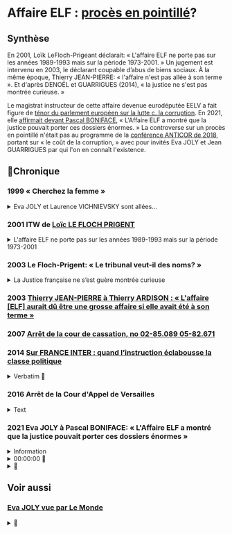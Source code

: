 # Affaire ELF : [procès en pointillé](./corruption.md#japparences)?

## Synthèse

En 2001, Loïk LeFloch-Prigeant déclarait: « L'affaire ELF ne porte pas sur les années 1989-1993 mais sur la période 1973-2001. » Un jugement est intervenu en 2003, le déclarant coupable d’abus de biens sociaux. <!-- à laquelle a succédé la société Total Lubrifiants, à hauteur de 95 000 000 FF, soit 14 482 656 euros. Sur les intérêts civils, M. X a été condamné solidairement avec plusieurs autres personnes à payer à la société Total Lubrifiants la somme principale de 13 795 541 euros, outre intérêts au taux légal, capitalisation des intérêts et indemnités de procédure.--> À la même époque,  Thierry JEAN-PIERRE:  « l'affaire n'est pas allée à son terme ». Et d'après DENOËL et GUARRIGUES (2014), « la justice ne s'est pas montrée curieuse. »

Le magistrat instructeur de cette affaire devenue eurodéputée EELV a fait figure de [ténor du parlement européen sur la lutte c. la corruption](https://www.icrict.com/icrict-in-thenews/2019/5/21/fighting-for-a-europe-of-tax-justice). En 2021, elle [affirmait devant Pascal BONIFACE](https://blogs.mediapart.fr/pascalboniface/blog/210421/clm-s432-eva-joly-le-long-combat-contre-la-corruption)<!-- FAIRE: remplacer lorsqu'il sera prêt, par boniface-joly.md -->,  « L'Affaire ELF a montré que la justice pouvait porter ces dossiers énormes. » La controverse sur un procès en pointillé n'était pas au programme de la [conférence ANTICOR de 2018](anticor92joly.md), portant sur « le coût de la corruption, » avec pour invités Eva JOLY et Jean GUARRIGUES par qui l'on en connaît l'existence. 

## 📜Chronique
### 1999 « Cherchez la femme »

<details><summary>Eva JOLY et Laurence VICHNIEVSKY sont allées...</summary>

Tiré de [Impunités de Vincent LE COQ](./robenoire.md#vlcj2v)

>    Eva JOLY et Laurence VICHNIEVSKY sont allées personnellement chercher, sous
>    de fausses identités, Alfred SIRVEN jusqu’en Afrique du Sud, où il n’était pas,
>    tout en négligeant la piste de sa compagne, VILMA, son ancienne gouvernante.
>    Cherchez la femme est, paraît-il, le b-a ba du métier d’enquêteur. Les pieds
>    nickelés étaient trois. En plus c’étaient des garçons, donc cela n’a rien à voir.
>    Le Monde du 5 janvier 1999 ayant révélé que « l’homme-clé de l’affaire ELF
>    n’est recherché à l’étranger que depuis un mois » en raison d’une mauvaise
>    gestion des mandats d’arrêt internationaux, Eva JOLY
</details>

### 2001 ITW de [Loïc LE FLOCH PRIGENT](https://www.challenges.fr/entreprise/l-affaire-elf-en-resume_388898)

<details><summary>L'affaire ELF ne porte pas sur les années 1989-1993 mais sur la période 1973-2001</summary>

> En créant ELF à côté de Total, les gaullistes voulaient un véritable bras séculier d'État, en particulier en Afrique (...). 
> Une sorte d'officine de renseignements dans les pays pétroliers. Sous la présidence de François Mitterrand, le système est resté managé par André TARALLO (P-DG d'ELF Gabon), en liaison avec les milieux gaullistes (...). Les deux têtes de pont étaient Jacques CHIRAC et Charles PASQUA (...). <!-- L'argent du pétrole est là, il y en a pour tout le monde. (...)
Un grand nombre de personnes au sein de l'État étaient parfaitement au courant des sommes en jeu et des dangers de cette procédure. Tous les présidents de la République, tous les secrétaires généraux étaient informés des montants et des pays destinataires. Les ministres des Finances étaient également au courant des détails les plus importants. --> 
> Au final, pour chaque opération, une quarantaine de personnes savaient tout, et en temps réel (...). Sur ce sujet, pas un homme politique, pas un, ne peut jouer les Saint-Just. Ça suffit. (...)
> L'affaire ELF ne porte pas sur les années 1989-1993 mais sur la période 1973-2001. On ne peut réellement le comprendre qu'à la lumière des relations complexes entre la société pétrolière, le pouvoir politique en place et les différents États concernés. 
> Complexité réelle, mais dont la finalité est simple en ce qui concerne le continent africain : 
> ELF fut et reste une pièce essentielle du dispositif néo-colonial mis en place par Paris, 
> quelques années après les indépendances, 
> afin de maintenir sa tutelle économique et politique sur les pays de son ancien pré carré formellement émancipés. 
> Les "soleils des indépendances", pour reprendre le titre de l'écrivain africain Ahmadou KOURAMA, étaient par avance brouillés.
</details>

### 2003 Le Floch-Prigent: « Le tribunal veut-il des noms? »

<details><summary>La Justice française ne s’est guère montrée curieuse</summary>

Tiré de [DENOËL et GUARRIGUES, 2014](./robenoire.md#secreteVe)

>    La Justice française ne s’est guère montrée curieuse. « Le tribunal
>    veut-il des noms ? » lançait en 2003 Le Floch-Prigent à la barre du
>    tribunal correctionnel. « Nous n’entendons pas aller au-delà », brise
>    alors son président. La piste africaine ? « Tout sauf l’Afrique, ricane
>    alors Alfred SIRVEN. Mon Dieu, qu’est-ce qu’ils ont protégé et
>    protègent encore ! » Il vise particulièrement PHILIPPE JAFFRÉ, partie
>    civile dans l’affaire ELF, et la juge d’instruction Eva JOLY, initialement
>    en charge du dossier, en vue de circonscrire l’incendie à une affaire
>    Le Floch-SIRVEN. Faute de pouvoir ou vouloir en dire plus, les deux héros
>    malheureux ont été condamnés pour le tout à titre personnel. Outre
>    des peines de prison ferme, 250 millions d’euros de dommages et
>    intérêts à verser sur leurs propres deniers. « Il est peut-être possible
>    que ces comptes occultes aient servi à financer des hommes ou des
>    partis politiques, français ou étrangers, énonce le jugement. Mais le
>    tribunal, qui juge sur des éléments de preuve tangible, ne peut se
>    contenter de seules allégations. » L’important patrimoine personnel
>    accumulé par le trio Le Floch-SIRVEN-TARALLO, 100 millions de francs
>    chacun, suffit à la Justice pour dénoncer leur prévarication.
</details>

### 2003 [Thierry JEAN-PIERRE à Thierry ARDISON : « L'affaire [ELF] aurait dû être une grosse affaire si elle avait été à son terme »](https://www.ina.fr/video/I09006953)

### 2007 [Arrêt de la cour de cassation, no 02-85.089 05-82.671](https://www.legifrance.gouv.fr/juri/id/JURITEXT000017927432/)

### 2014 [Sur FRANCE INTER : quand l’instruction éclabousse la classe politique](https://www.franceinter.fr/emissions/affaires-sensibles/affaires-sensibles-29-octobre-2019)

<details><summary>Verbatim 🚧 </summary>

Alfred SIRVEN ex n° 2 d'ELF- la méthode: celui par qui passe les transactions ofcultes. 

25:00

Eva JOLY, mandat d'arrêt international. 18 mois pour que le signalement parvienne à Interpol via la direction centrale de la PJ. À ce moment là, Alfred SIRVEN est très loin.

André TARALLO. Lorsqu'elle le convoque en 1997, Eva JOLY souhaite le mettre en examen. Sa hiérarchie lui faire comprendre ... Procureur Jean-Claude MARIN: « Si Tarallo n'est pas libéré, ELF-Gabon sera nationalisé. »

[intermission]

29:00

Volet DUMAS devant le tribunal correctionnel en 2001; présent sa démission du Conseil constitutionnel. Avocat de DEVIERS-JONCOURT: ELF sert de leurre à l'affaire des frégates. 300 M euros de détournement. 30 des 37 prévenus condamnés. 

</details>

### 2016 Arrêt de la Cour d'Appel de Versailles

<details>
  <summary>Text</summary>

CONTRADICTOIRE

DU 22 SEPTEMBRE 2016

R.G. N° 14/05444

Texte intégral

COUR D’APPEL

DE

VERSAILLES

Code nac : 57A

3e chambre

ARRET N°

CONTRADICTOIRE

DU 22 SEPTEMBRE 2016

R.G. N° 14/05444

AFFAIRE :

Z X

C/

XXX

Décision déférée à la cour : Jugement rendu le 13 Juin 2014 par le Tribunal de Grande Instance de NANTERRE

N° Chambre : 06

N° RG : 12/08317

Expéditions exécutoires

Expéditions

Copies

délivrées le :

à :

Me Martine DUPUIS de la SELARL LEXAVOUE PARIS-VERSAILLES

Me Stéphane CHOUTEAU de l’ASSOCIATION AVOCALYS

RÉPUBLIQUE FRANÇAISE

AU NOM DU PEUPLE FRANÇAIS

LE VINGT DEUX SEPTEMBRE DEUX MILLE SEIZE,

La cour d’appel de Versailles, a rendu l’arrêt suivant dans l’affaire entre :

Monsieur Z X

né le XXX à XXX

de nationalité Française

XXX

XXX

Représentant : Me Martine DUPUIS de la SELARL LEXAVOUE PARIS-VERSAILLES, Postulant, avocat au barreau de VERSAILLES, vestiaire : 625 – N° du dossier 1453773

Représentant : Me PHILIPPE BRUNSWICK, Plaidant, avocat au barreau de PARIS et Me VERSINI-CAMPINCHI, Plaidant, avocat au barreau de PARIS

APPELANT

****************

XXX

N° SIRET : 331 384 701

XXX

XXX

XXX

prise en la personne de ses représentants légaux domiciliés en cette qualité audit siège

Représentant : Me Stéphane CHOUTEAU de l’ASSOCIATION AVOCALYS, Postulant, avocat au barreau de VERSAILLES, vestiaire 620 – N° du dossier 001878

Représentant : Me Laurent MARTINET du PARTNERSHIPS JONES DAY, Plaidant, avocat au barreau de PARIS, vestiaire : J001

INTIMEE

****************

Composition de la cour :

En application des dispositions de l’article 786 du code de procédure civile, l’affaire a été débattue à l’audience publique du 09 Juin 2016 les avocats des parties ne s’y étant pas opposés, devant Madame Françoise BAZET, Conseiller, et Madame Caroline DERNIAUX, Conseiller chargé du rapport.

Ces magistrats ont rendu compte des plaidoiries dans le délibéré de la cour, composée de :

Madame Véronique BOISSELET, Président,

Madame Françoise BAZET, Conseiller,

Madame Caroline DERNIAUX, Conseiller,

Greffier, lors des débats : Madame Maguelone PELLETERET

FAITS ET PROCÉDURE

Par arrêt de la cour d’appel de Paris du 31 mars 2005, confirmant un jugement du tribunal correctionnel de Paris du 12 novembre 2003, M. Z X a été déclaré coupable de complicité de l’abus de biens sociaux commis au préjudice de la Société des Lubrifiants ELF Aquitaine (SLEA), à laquelle a succédé la société Total Lubrifiants, à hauteur de 95 000 000 FF, soit 14 482 656 euros. Sur les intérêts civils, M. X a été condamné solidairement avec plusieurs autres personnes à payer à la société Total Lubrifiants la somme principale de 13 795 541 euros, outre intérêts au taux légal, capitalisation des intérêts et indemnités de procédure.

Le pourvoi formé par M. X à l’encontre de cet arrêt a été rejeté par arrêt de la chambre criminelle de la Cour de Cassation du 31 janvier 2007.

Les faits, tels qu’ils résultent de ces décisions peuvent être résumés comme suit :

La Société des Lubrifiants ELF Aquitaine (SLEA) dont l’activité devait être transférée dans le quartier de la Défense, a conclu, le 13 décembre 1990, pour le prix de 200 000 000 FF, une promesse de vente avec une société Thinet, portant sur les terrains, d’une superficie de 31 962 m2, dont elle était propriétaire sur la commune d’lssy-les-Moulineaux. Après la vente intervenue le 25 juillet 1991 au prix convenu, la société Thinet a revendu, le 31 juillet suivant, à la SEM 92, ce terrain au prix de 295 000 000 FF, réalisant ainsi une plus-value de 95 000 000 FF.

Une partie de cette plus-value a permis de dédommager la société Thinet des commissions occultes qu’elle avait dû verser, entre les 17 décembre 1990 et 15 mars 1991, à des cadres de la SLEA ainsi qu’à des intermédiaires, pour un montant de 59 000 000 FF. La société Thinet éprouvant des difficultés pour honorer financièrement l’engagement qu’elle avait pris de verser ces commissions, avait sollicité la participation de deux promoteurs immobiliers, Z X, dirigeant d’une société Coprim Holding, et B C, dirigeant d’une société Gepa, qui avaient versé, les 26 février, 5 et 25 mars 1991, chacun la somme de 22 000 000 FF, les versements étant justifiés par la cession partielle, le 5 mars 1991, par la société Thinet Cie à la SNC Coprim Développement et Cie, représentée par son gérant, la SNC Coprim et Cie, elle-même représentée par son gérant, M. Z X, de la promesse de vente SLEA/Thinet, cession annulée après la vente à la SEM 92, la société Thinet remboursant, alors, les sommes avancées par les deux prévenus (MM X et C). La résolution de cet acte de cession partielle est intervenue suivant protocole d’accord conclu entre ces mêmes parties le 30 juillet 1991, lequel prévoyait 'la société Thinet s’engage expressément à ce que la société Coprim Développement et Cie ou toute société du groupe Coprim SA qu’elle se substituerait, bénéficie de 40% des droits à construire cédés par l’aménageur, dans le cadre du périmètre de la ZAC… Cette clause est une clause essentielle sans laquelle la société Coprim et Cie n’aurait pas accepté de renoncer au bénéfice de la cession partielle de promesse, ce que reconnaît la société Thinet'.

Ainsi, après réalisation de la vente immobilière entre la société Thinet et Cie et la SEM 92 moyennant paiement du prix de 295 000 000 FF, par acte authentique du 31 juillet 1991, la SEM 92 a conclu un compromis de vente sous conditions suspensives, ayant pour objet les mêmes terrains à bâtir, avec la SNC Coprim Aménagement (achat de 40 %), représentée à l’acte par M. Z X en vertu des pouvoirs qui lui avaient été conférés par son gérant par acte sous seing privé du 18 juillet 1991, la SA Thinet et Cie (achat de 30 %) et la SA Gepa Holding (achat de 30 %).

Par acte sous seing privé du 22 novembre 2011, une transaction est intervenue entre la société Total Lubrifiants et M. Z X, fixant à 4 600 000 euros l’indemnité transactionnelle, forfaitaire et définitive due par M. X à la société Total Lubrifiants au titre de sa contribution personnelle au paiement des dommages et intérêts alloués par arrêt de la cour d’appel de Paris du 31 mars 2005.

Le 23 juillet 2012, M. X a engagé une action devant le tribunal de grande instance de Nanterre à l’encontre de la société Sogéprom Entreprises, venant aux droits et obligations des sociétés Coprim et Cie, Coprim Développement et Cie et Coprim Aménagement afin de la voir condamnée à lui verser la somme de 4 600 000 euros.

Par jugement du 13 juin 2014, le tribunal a débouté M. Z X de toutes ses demandes, l’a condamné aux dépens et au paiement de la somme de 8 000 euros sur le fondement de l’article 700 du code de procédure civile.

Le tribunal a jugé qu’il n’y avait pas de mandat entre un dirigeant et la société ou entre un dirigeant et les associés, et que s’agissant de l’acte signé le 31 juillet 1991 par M. X, mais en vertu d’un pouvoir spécial du gérant de la société Coprim Aménagement, ce contrat n’était pas un instrument du montage global ayant permis l’infraction, le délit ayant été entièrement consommé lors de la vente Thinet – SEM 92. Il a considéré que M. X était responsable personnellement et en dernier lieu des conséquences à l’égard des tiers de la faute qu’il a commise, faute qui lui est propre et qui n’est pas le résultat d’un concours d’action entre lui-même et la société qu’il représentait. Sur la subrogation, il a jugé que lui seul devait supporter la charge définitive de la dette et qu’il ne disposait d’aucune action subrogatoire.

M. X a interjeté appel de cette décision et, aux termes de conclusions du 17 mai 2016, demande à la cour d’infirmer en toutes ses dispositions le jugement entrepris et de :

à titre principal : juger qu’il a agi en qualité de mandataire des sociétés Coprim SA, Coprim & Cie, Coprim Développement SNC et Coprim Aménagements SNC, aux droits desquelles se trouve aujourd’hui Sogeprom Entreprises, et que cette dernière société est tenue des actes accomplis par le mandataire en application des dispositions de l’article 1998 du code civil,

subsidiairement, juger qu’il a agi en qualité de représentant légal des sociétés précitées et notamment de Coprim Développement SNC, aux droits de laquelle se trouve aujourd’hui Sogeprom Entreprises laquelle est civilement responsable des actes accomplis en son nom et pour son compte par son dirigeant mandataire social,

juger en tout état de cause que, par application des articles 1382 et 1983 du code civil, Sogeprom Entreprises est personnellement tenue à la dette contractée envers Total-ELF,

dire qu’il est subrogé dans les droits de Total-ELF à l’égard de Sogeprom Entreprises et en conséquence condamner Sogeprom Entreprises à lui payer la somme de 4.600.000 euros en remboursement des sommes qu’il a été contraint de verser à la société des Lubrifiants Elf Aquitaine, devenue aujourd’hui Total Lubrifiants,

condamner Sogeprom Entreprises à lui payer la somme de 150.000 euros en remboursement des frais qu’il a dû engager pour les besoins de sa défense,

condamner Sogeprom Entreprises au paiement de la somme de 70.000 euros au titre de l’article 700 du code de procédure civile,

condamner Sogeprom Entreprises aux entiers dépens avec recouvrement direct.

Par conclusions du 25 mai 2016, la société Sogeprom Entreprises demande à la cour de :

juger que M. X a abandonné l’ensemble des moyens soulevés devant le tribunal de grande instance de Nanterre et non repris dans ses conclusions en réplique et récapitulatives devant la cour d’appel de céans,

juger que le recours subrogatoire de M. Z X à son encontre, au titre de l’article 1251-3° du code civil, est prescrit et par conséquent, irrecevable,

juger que les demandes de M. Z X à son encontre sont mal fondées,

en conséquence, débouter M. Z X de l’ensemble de ses demandes’ et confirmer en toutes ses dispositions le jugement entrepris,

en tout état de cause, condamner M. Z X à verser la somme de 30.000 euros au titre de l’article 700 du code de procédure civile ainsi qu’aux entiers dépens.

Pour l’exposé des moyens des parties, il est renvoyé à leurs conclusions notifiées aux dates mentionnées ci-dessus, conformément aux dispositions de l’article 455 du code de procédure civile.

L’ordonnance de clôture a été prononcée le 26 mai 2016.

SUR CE,

M. X souligne le bon sens de sa demande dès lors qu’il a agi dans le cadre étroit de ses fonctions et de son mandat, exclusivement dans l’intérêt du groupe Coprim et sans avoir recherché ni obtenu le moindre avantage ou intérêt personnel.

Il reproche au tribunal d’avoir jugé que le dirigeant, qui commet une faute constitutive d’une infraction pénale intentionnelle séparable comme telle de ses fonctions sociales, engage sa responsabilité civile à l’égard des tiers auxquels cette faute a porté préjudice et que la commission d’une telle infraction implique que le dirigeant ait volontairement agi hors et en violation de ses pouvoirs de représentation.

Il fait valoir en effet que l’acte réputé avoir été commis en infraction à la loi pénale est l’acte de la société elle-même et non pas celui de son dirigeant, que l’action récursoire est donc indubitablement ouverte à ce dernier dès lors que la responsabilité pénale des personnes morales n’était pas encore introduite dans notre droit à la date de commission des abus de biens sociaux en cause.

Il observe qu’une société peut parfaitement commettre une infraction sans que pour autant son représentant légal ait agi en dehors et en violation de son pouvoir de représentation.

Il reproche au tribunal d’avoir mal analysé les faits pour en déduire qu’il était artificiel de prétendre que les actes illégaux auraient en définitive bénéficié à la société Coprim. En effet, il rappelle que lorsque Coprim Développement a résilié la cession partielle de la promesse de vente et récupéré les 22 MF, il était prévu que la société Thinet s’engageait à ce que la société Coprim Développement 'ou toute société du groupe Coprim qu’elle se substituerait’ bénéficierait de 40 % des droits à construire cédés par l’aménageur et que cette clause était essentielle et justifiait que Coprim accepte de renoncer au bénéfice de la promesse de vente, en sorte qu’il est inexact de prétendre que la cession de droits à construire du 31 juillet 1991 est indépendante et détachée des opérations antérieures, alors qu’il s’agit d’une même opération non seulement économique, mais juridique.

Il précise agir sur le fondement du mandat, de l’action récursoire et de la subrogation légale.

— Sur le mandat

La société Sogeprom soutient que M. X a abandonné les moyens invoqués sur le fondement du mandat puisqu’il ne peut se contenter de faire référence à ses conclusions devant les premiers juges, l’article 954 du code de procédure civile excluant expressément cette pratique, les prétentions et moyens devant impérativement être repris dans les dernières conclusions.

S’il est exact que M. X a fait référence dans ses dernières écritures aux 24 pages qu’il avait consacrées au mandat dans ses conclusions devant le tribunal de grande instance, il n’en reste pas moins qu’il a cependant réitéré qu’il agissait sur ce fondement et précisé que les règles du droit du mandat et en particulier les dispositions de l’article 1198 du code civil rendent le mandant responsable des actes accomplis pour son compte si le mandat a été exercé conformément au pouvoir donné et si les actes accomplis ont été ratifiés, ce qui est bien le cas en l’espèce, les sociétés du groupe Coprim ne lui ayant jamais fait reproche, avant la présente instance, d’avoir régularisé pour leur compte la conclusion des accords litigieux et en ayant largement profité via l’acquisition de 40% des droits à construire.

Il ne peut donc être allégué qu’aucun moyen n’est développé au soutien de la demande en tant que fondée sur le mandat.

Cependant, l’appelant ne faisant que reprendre devant la cour ses prétentions et partie de ses moyens de première instance, en l’absence d’élément nouveau soumis à son appréciation, la cour estime que les premiers juges, par des motifs pertinents qu’elle approuve, ont fait une exacte appréciation des faits de la cause et du droit des parties.

Il convient en conséquence de confirmer la décision déférée en ce qu’elle a écarté l’existence d’un mandat entre la société Coprim Développement (signataire des accords des 5 mars 1991 et 30 juillet 1991) et M. X.

L’action récursoire

Rappelant que la notion de faute détachable du dirigeant n’est destinée qu’à permettre au tiers victime d’engager sa responsabilité personnelle et est donc étrangère au présent litige, M. X indique que si l’acte est accompli par le dirigeant dans le cadre de ses fonctions, son action récursoire est fondée ; dans ce cas en effet, le dirigeant dont la responsabilité constitue une 'faveur’ instaurée au profit de la victime doit pouvoir recourir contre l’auteur réel du dommage qui est la société.

Pour illustrer son propos M. Y signale que c’est ce qu’enseigne la doctrine en matière de recours entre préposé et commettant.

En toute hypothèse, il appartient à M. X de rapporter la preuve de ce que la société Coprim Développement a elle-même commis une faute à l’origine du préjudice en cause et qui lui permettrait de ne pas supporter les conséquences civiles de l’infraction. Or, il est de principe que la faute pénale intentionnelle du dirigeant constitue ipso facto une faute détachable des fonctions, en sorte que M. X ayant été définitivement jugé coupable de complicité d’abus de biens sociaux au préjudice de la société ELF, il ne peut se retourner contre la société Coprim pour lui faire supporter in fine les conséquences de sa faute, celle-ci, de nature pénale étant par essence contraire à l’intérêt social et ce quel que soit l’avantage qu’a pu en retirer la personne morale, puisqu’il est en l’espèce avéré qu’in fine le groupe Coprim a effectivement tiré avantage des faits commis par M. X pour avoir, grâce à ceux-ci, acquis 40% des droits à construire sur les terrains vendus. Il faut cependant tempérer ce propos en rappelant qu’en tant qu’actionnaire majoritaire du groupe Coprim, M. X a également tiré profit de cette situation via la valorisation de ses actions, laquelle était acquise lorsqu’il les a cédées, même si l’opération immobilière n’était pas achevée.

Si le principe selon lequel la faute pénale intentionnelle du dirigeant est par essence détachable des fonctions a effectivement été dégagé par la jurisprudence dans l’intérêt des tiers victimes de cet agissement, il n’en demeure pas moins que la faute pénale qui implique un usage illicite des biens de la société (consistant en l’espèce à rémunérer des commissions occultes avec le patrimoine de Coprim), est un acte personnel du dirigeant dont il doit seul assumer les conséquences, que ce soit vis-à-vis des tiers ou de la société au nom de laquelle il a cru devoir agir.

Cette solution fait d’ailleurs écho, ainsi que le souligne à raison l’intimée, à la jurisprudence applicable en matière de responsabilité des commettants selon laquelle si le préposé condamné pénalement engage nécessairement sa responsabilité civile envers la victime, il n’a aucun recours ni action en garantie contre son commettant même s’il avait été mis en cause pénalement et civilement, et reste donc seul responsable de ses actes et des conséquences de sa condamnation.

XXX

M. X entend se prévaloir de la subrogation prévue par l’article 1251-3° du code civil.

Aux termes de ce texte, la subrogation a lieu de plein droit au profit de celui qui, étant tenu avec d’autres ou pour d’autres au paiement de la dette, avait intérêt de l’acquitter.

S’il est exact que nonobstant l’absence de responsabilité pénale de la société Coprim Développement à la date des faits d’abus de biens sociaux, la victime de l’abus de biens sociaux aurait sans doute pu mettre en cause sa responsabilité civile au titre de la faute commise par son dirigeant, il n’en demeure pas moins qu’in fine, ainsi qu’il a été dit ci-dessus, entre la société et M X, la charge finale de la dette de dommages-intérêts incombe à ce dernier, seul auteur de la faute pénale ayant causé le préjudice.

Il peut être ajouté de manière surabondante, qu’ainsi que le souligne à raison l’intimée, M. X ne justifie pas dans la présente instance avoir payé la somme qu’il doit à la société Total Lubrifiants, en sorte que les conditions de la subrogation, qui suppose un paiement effectif, ne sont pas remplies.

Il apparaît donc que le jugement doit être confirmé en toutes ses dispositions, les demandes de M. X ne pouvant prospérer, quel que soit leur fondement.

Succombant en appel, M. X sera condamné aux dépens y afférents.

Il n’y a pas lieu, au regard de la somme d’ores et déjà allouée par les premiers juges, d’accorder à la société Sogeprom Entreprises une indemnisation complémentaire au titre de l’article 700 du code de procédure civile en cause d’appel.

PAR CES MOTIFS

La cour, statuant publiquement et contradictoirement,

Confirme en toutes ses dispositions le jugement entrepris,

Y ajoutant :

Condamne M. Z X aux dépens d’appel, lesquels pourront être recouvrés dans les conditions de l’article 699 du code de procédure civile,

Déboute la société Sogeprom Entreprises de sa demande au titre de l’article 700 du code de procédure civile.

— prononcé publiquement par mise à disposition de l’arrêt au greffe de la cour, les parties en ayant été préalablement avisées dans les conditions prévues au deuxième alinéa de l’article 450 du code de procédure civile.

— signé par Madame Véronique BOISSELET, Président et par Madame Lise BESSON, Greffier, auquel la minute de la décision a été remise par le magistrat signataire.

Le Greffier, Le Président,

</details>

### 2021 Eva JOLY à Pascal BONIFACE: « L'Affaire ELF a montré que la justice pouvait porter ces dossiers énormes »
<details><summary>Information</summary>

* [Écouter](https://blogs.mediapart.fr/pascalboniface/blog/210421/clm-s432-eva-joly-le-long-combat-contre-la-corruption)

> Partout, les scandales liés à la corruption continuent de susciter l’indignation et la lutte contre la corruption est plus que jamais un facteur de mobilisation et de révolte dans de nombreux pays. Pour en discuter, [Pascal BONIFACE](https://twitter.com/PascalBoniface) reçoi[t] Eva JOLY, ancienne juge d’instruction spécialisée dans la lutte contre la corruption.
</details>

<details><summary>00:00:00 🚧</summary>

<!--
<div align="right">00:00:00</div>
-->

##### Eva JOLY
On a vu la lutte dans les pays développés s'organiser. Institutions qui étaient obligatoires selon les conventions internationales: ONU 2003, OCDE, ou UE. Peut à peu, structures se sont mises en place. Est-ce que pour autant cette lutte est efficace? La FRANCE est un cas de figure intéressant

##### Pascal BONIFACE

Vous avez été une actrice importante pour lutter contre la corruption en FRANCE.

##### Eva JOLY

[...] D'une certaine façon l''[enquête sur l']affaire ELF à laquelle vous pensez a été faite par surprise. C'est à dire qu'à l'époque, ceux qui avaient quelque chose à cacher pensaient que la Suisse était un endroit sûr.

##### Pascal BONIFACE

 Peut-être qu'ils pensaient que la justice française n'oserait pas s'attaquer à eux

##### Eva JOLY

 Affaire ELF a montré que la justice pouvait porter ces dossiers énormes (3 mois pour lire dossiers d'un bout à l'autre), Jusqu'à la cour de cassation. 32 personnes condamnées. Évolution depuis: pas beaucoup d'autres dossiers d'importance.

##### Pascal BONIFACE
 La dissuasion a fonctionné?

##### Eva JOLY

 Non, les délinquants sont plus sophistiqués. C'est surtout qu'on a désarmé les institutions. La brigade financière, ou l'office central de la répression de la grande délinquance financière et fiscale. Effectif diminué. Mais surtout, après CAHUZAC, il y a eu un réveil à raison de l'indignation populaire. François HOLLANDE n'a pas eu le choix, il a créé la haute autorité de la transparence de la vie publique (présidé JL Nadal, qui a bien animé cette institution), avec obligation pour la classe politique de déclarer leur conflits d'intérêts, assortis de sanctions. Sur l'impulsion de l'OCDE, le parquet national financier. Éliane Houlette. Cas intéressant: enquête sur Fillon a déclenché un procès d'intention contre le PNF. La classe politique n'accepte pas l'équité devant la justice. C'est pour ça que l'actuel ministre cherche à jeter le discrédit sur l'institution judiciaire. C'est intolérable.

##### Pascal BONIFACE
 Dont il est le garant normalement.

##### Eva JOLY

Comme le président de la RF, pourtant tous les deux oeuvrent à son affaiblissement.

##### Pascal BONIFACE

D'un côté de nouvelles institutions, mais réduction des moyens?

##### Eva JOLY

Oui, il y a une hypocrisie dans tout ça. On sait que l'opinion ne tolère pas la corruption, mais on veut protéger les siens.

</details>

<details><summary>🚧 </summary>

LA SUITE
</details>

## Voir aussi
### [Eva JOLY vue par Le Monde](https://www.duo.uio.no/bitstream/handle/10852/25682/master-lundby.pdf)

<details><summary>🚧 </summary>

Synthèse
</details>


